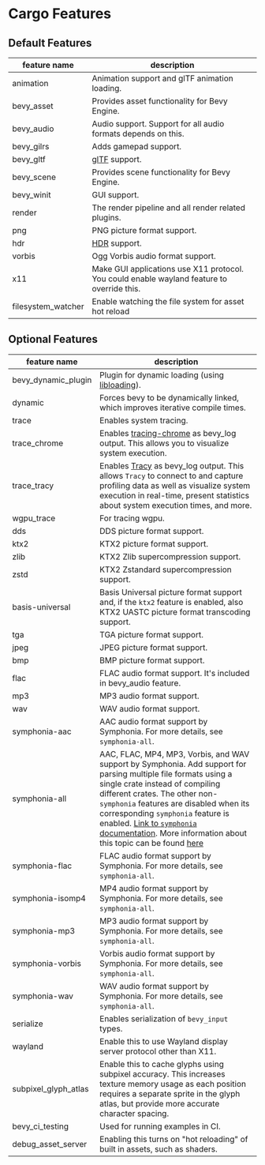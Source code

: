 # Cargo Features

## Default Features

|feature name|description|
|-|-|
|animation|Animation support and glTF animation loading.|
|bevy_asset|Provides asset functionality for Bevy Engine.|
|bevy_audio|Audio support. Support for all audio formats depends on this.|
|bevy_gilrs|Adds gamepad support.|
|bevy_gltf|[glTF](https://www.khronos.org/gltf/) support.|
|bevy_scene|Provides scene functionality for Bevy Engine.|
|bevy_winit|GUI support.|
|render|The render pipeline and all render related plugins.|
|png|PNG picture format support.|
|hdr|[HDR](https://en.wikipedia.org/wiki/High_dynamic_range) support.|
|vorbis|Ogg Vorbis audio format support.|
|x11|Make GUI applications use X11 protocol. You could enable wayland feature to override this.|
|filesystem_watcher|Enable watching the file system for asset hot reload|

## Optional Features

|feature name|description|
|-|-|
|bevy_dynamic_plugin|Plugin for dynamic loading (using [libloading](https://crates.io/crates/libloading)).|
|dynamic|Forces bevy to be dynamically linked, which improves iterative compile times.|
|trace|Enables system tracing.|
|trace_chrome|Enables [tracing-chrome](https://github.com/thoren-d/tracing-chrome) as bevy_log output. This allows you to visualize system execution.|
|trace_tracy|Enables [Tracy](https://github.com/wolfpld/tracy) as bevy_log output. This allows `Tracy` to connect to and capture profiling data as well as visualize system execution in real-time, present statistics about system execution times, and more.|
|wgpu_trace|For tracing wgpu.|
|dds|DDS picture format support.|
|ktx2|KTX2 picture format support.|
|zlib|KTX2 Zlib supercompression support.|
|zstd|KTX2 Zstandard supercompression support.|
|basis-universal|Basis Universal picture format support and, if the `ktx2` feature is enabled, also KTX2 UASTC picture format transcoding support.|
|tga|TGA picture format support.|
|jpeg|JPEG picture format support.|
|bmp|BMP picture format support.|
|flac|FLAC audio format support. It's included in bevy_audio feature.|
|mp3|MP3 audio format support.|
|wav|WAV audio format support.|
|symphonia-aac|AAC audio format support by Symphonia. For more details, see `symphonia-all`.|
|symphonia-all|AAC, FLAC, MP4, MP3, Vorbis, and WAV support by Symphonia. Add support for parsing multiple file formats using a single crate instead of compiling different crates. The other non-`symphonia` features are disabled when its corresponding `symphonia` feature is enabled. [Link to `symphonia` documentation](https://docs.rs/symphonia/latest/symphonia/). More information about this topic can be found [here](https://github.com/bevyengine/bevy/pull/6388#discussion_r1009622883) |
|symphonia-flac|FLAC audio format support by Symphonia. For more details, see `symphonia-all`.|
|symphonia-isomp4|MP4 audio format support by Symphonia. For more details, see `symphonia-all`.|
|symphonia-mp3|MP3 audio format support by Symphonia. For more details, see `symphonia-all`.|
|symphonia-vorbis|Vorbis audio format support by Symphonia. For more details, see `symphonia-all`.|
|symphonia-wav|WAV audio format support by Symphonia. For more details, see `symphonia-all`.|
|serialize|Enables serialization of `bevy_input` types.|
|wayland|Enable this to use Wayland display server protocol other than X11.|
|subpixel_glyph_atlas|Enable this to cache glyphs using subpixel accuracy. This increases texture memory usage as each position requires a separate sprite in the glyph atlas, but provide more accurate character spacing.|
|bevy_ci_testing|Used for running examples in CI.|
|debug_asset_server|Enabling this turns on "hot reloading" of built in assets, such as shaders.|
